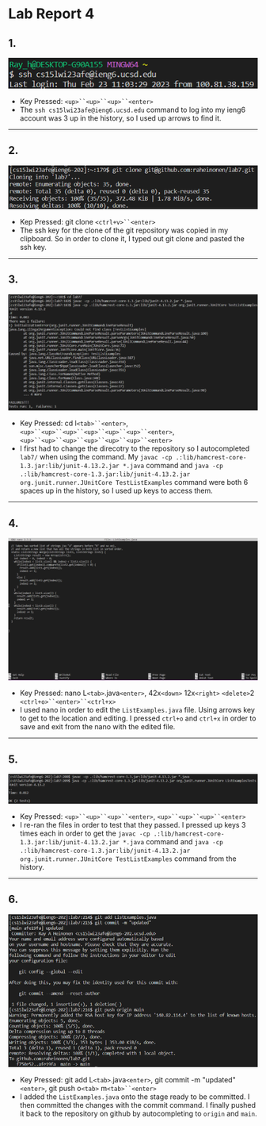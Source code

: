 # Lab Report 4

## 1.
![sc1](images/1.png)
* Key Pressed: `<up>``<up>``<up>``<enter>`
* The `ssh cs15lwi23afe@ieng6.ucsd.edu` command to log into my ieng6 account was 3 up in the history, so I used up arrows to find it.

---
## 2.
![sc2](images/2.png)
* Kep Pressed: git clone `<ctrl+v>``<enter>`
* The ssh key for the clone of the git repository was copied in my clipboard. So in order to clone it, I typed out git clone and pasted the ssh key.

---
## 3.
![sc3](images/3.png)
* Key Pressed: cd l`<tab>``<enter>`, `<up>``<up>``<up>``<up>``<up>``<up>``<enter>`, `<up>``<up>``<up>``<up>``<up>``<up>``<enter>`
* I first had to change the direcotry to the repository so I autocompleted `lab7/` when using the command. My `javac -cp .:lib/hamcrest-core-1.3.jar:lib/junit-4.13.2.jar *.java` command and `java -cp .:lib/hamcrest-core-1.3.jar:lib/junit-4.13.2.jar org.junit.runner.JUnitCore TestListExamples` command were both 6 spaces up in the history, so I used up keys to access them.

---
## 4.
![sc4](images/4.png)
* Key Pressed: nano L`<tab>`.java`<enter>`, 42x`<down>` 12x`<right>` `<delete>`2 `<ctrl+o>``<enter>``<ctrl+x>`
* I used nano in order to edit the `ListExamples.java` file. Using arrows key to get to the location and editing. I pressed `ctrl+o` and `ctrl+x` in order to save and exit from the nano with the edited file.

---
## 5.
![sc5](images/5.png)
* Key Pressed: `<up>``<up>``<up>``<enter>`, `<up>``<up>``<up>``<enter>`
* I re-ran the files in order to test that they passed. I pressed up keys 3 times each in order to get the `javac -cp .:lib/hamcrest-core-1.3.jar:lib/junit-4.13.2.jar *.java` command and `java -cp .:lib/hamcrest-core-1.3.jar:lib/junit-4.13.2.jar org.junit.runner.JUnitCore TestListExamples` command from the history.

---
## 6.
![sc6](images/6.png)
* Key Pressed: git add L`<tab>`.java`<enter>`, git commit -m "updated"`<enter>`, git push o`<tab>` m`<tab>``<enter>`
* I added the `ListExamples.java` onto the stage ready to be committed. I then committed the changes with the commit command. I finally pushed it back to the repository on github by autocompleting to `origin` and `main`.

